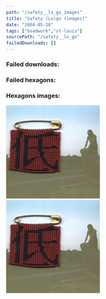 ```yaml
---
path: "/safety__lo_go_images"
title: "Safety (Lo)go (images)"
date: "2004-05-28"
tags: ["beadwork","st-louis"]
sourcePath: "/safety__lo_go"
failedDownloads: []
---
```



### Failed downloads:

### Failed hexagons:

### Hexagons images:
![safety_logo.jpeg_hexagon.jpeg](safety_logo.jpeg_hexagon.jpeg)
 ![safety_logo.jpg_hexagon.jpeg](safety_logo.jpg_hexagon.jpeg)
